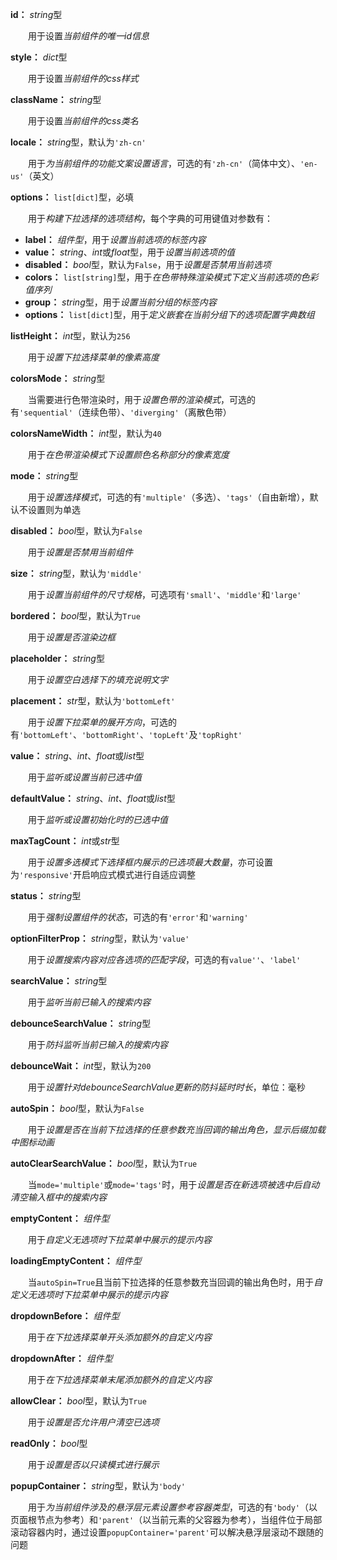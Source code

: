 **id：** *string*型

　　用于设置*当前组件的唯一id信息*

**style：** *dict*型

　　用于设置*当前组件的css样式*

**className：** *string*型

　　用于设置*当前组件的css类名*

**locale：** *string*型，默认为`'zh-cn'`

　　用于*为当前组件的功能文案设置语言*，可选的有`'zh-cn'`（简体中文）、`'en-us'`（英文）

**options：** `list[dict]`型，必填

　　用于*构建下拉选择的选项结构*，每个字典的可用键值对参数有：

- **label：** *组件型*，用于*设置当前选项的标签内容*
- **value：** *string*、*int*或*float*型，用于*设置当前选项的值*
- **disabled：** *bool*型，默认为`False`，用于*设置是否禁用当前选项*
- **colors：** `list[string]`型，用于*在色带特殊渲染模式下定义当前选项的色彩值序列*
- **group：** *string*型，用于*设置当前分组的标签内容*
- **options：** `list[dict]`型，用于*定义嵌套在当前分组下的选项配置字典数组*

**listHeight：** *int*型，默认为`256`

　　用于*设置下拉选择菜单的像素高度*

**colorsMode：** *string*型

　　当需要进行色带渲染时，用于*设置色带的渲染模式*，可选的有`'sequential'`（连续色带）、`'diverging'`（离散色带）

**colorsNameWidth：** *int*型，默认为`40`

　　用于*在色带渲染模式下设置颜色名称部分的像素宽度*

**mode：** *string*型

　　用于*设置选择模式*，可选的有`'multiple'`（多选）、`'tags'`（自由新增），默认不设置则为单选

**disabled：** *bool*型，默认为`False`

　　用于*设置是否禁用当前组件*

**size：** *string*型，默认为`'middle'`

　　用于*设置当前组件的尺寸规格*，可选项有`'small'`、`'middle'`和`'large'`

**bordered：** *bool*型，默认为`True`

　　用于*设置是否渲染边框*

**placeholder：** *string*型

　　用于*设置空白选择下的填充说明文字*

**placement：** *str*型，默认为`'bottomLeft'`

　　用于*设置下拉菜单的展开方向*，可选的有`'bottomLeft'`、`'bottomRight'`、`'topLeft'`及`'topRight'`

**value：** *string*、*int*、*float*或*list*型

　　用于*监听或设置当前已选中值*

**defaultValue：** *string*、*int*、*float*或*list*型

　　用于*监听或设置初始化时的已选中值*

**maxTagCount：** *int*或*str*型

　　用于*设置多选模式下选择框内展示的已选项最大数量*，亦可设置为`'responsive'`开启响应式模式进行自适应调整

**status：** *string*型

　　用于*强制设置组件的状态*，可选的有`'error'`和`'warning'`

**optionFilterProp：** *string*型，默认为`'value'`

　　用于*设置搜索内容对应各选项的匹配字段*，可选的有`value''`、`'label'`

**searchValue：** *string*型

　　用于*监听当前已输入的搜索内容*

**debounceSearchValue：** *string*型

　　用于*防抖监听当前已输入的搜索内容*

**debounceWait：** *int*型，默认为`200`

　　用于*设置针对debounceSearchValue更新的防抖延时时长*，单位：毫秒

**autoSpin：** *bool*型，默认为`False`

　　用于*设置是否在当前下拉选择的任意参数充当回调的输出角色，显示后缀加载中图标动画*

**autoClearSearchValue：** *bool*型，默认为`True`

　　当`mode='multiple'`或`mode='tags'`时，用于*设置是否在新选项被选中后自动清空输入框中的搜索内容*

**emptyContent：** *组件型*

　　用于*自定义无选项时下拉菜单中展示的提示内容*

**loadingEmptyContent：** *组件型*

　　当`autoSpin=True`且当前下拉选择的任意参数充当回调的输出角色时，用于*自定义无选项时下拉菜单中展示的提示内容*

**dropdownBefore：** *组件型*

　　用于*在下拉选择菜单开头添加额外的自定义内容*

**dropdownAfter：** *组件型*

　　用于*在下拉选择菜单末尾添加额外的自定义内容*

**allowClear：** *bool*型，默认为`True`

　　用于*设置是否允许用户清空已选项*

**readOnly：** *bool*型

　　用于*设置是否以只读模式进行展示*

**popupContainer：** *string*型，默认为`'body'`

　　用于*为当前组件涉及的悬浮层元素设置参考容器类型*，可选的有`'body'`（以页面根节点为参考）和`'parent'`（以当前元素的父容器为参考），当组件位于局部滚动容器内时，通过设置`popupContainer='parent'`可以解决悬浮层滚动不跟随的问题